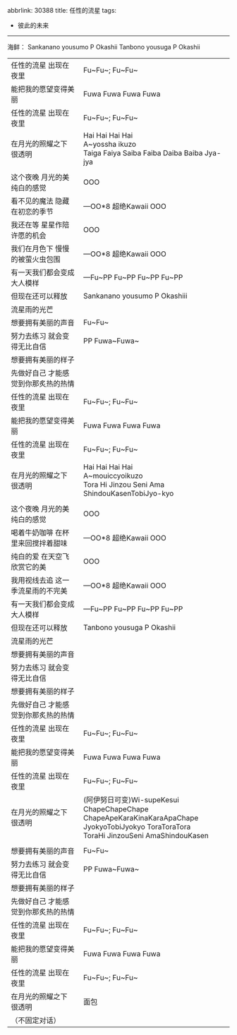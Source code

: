 abbrlink: 30388
title: 任性的流星
tags:
  - 彼此的未来
---
海鲜：
Sankanano yousumo P Okashii
Tanbono yousuga P Okashii

|      |      |
|--|--|
|任性的流星 出现在夜里|Fu~Fu~; Fu~Fu~|
|能把我的愿望变得美丽|Fuwa Fuwa Fuwa Fuwa|
|任性的流星 出现在夜里|Fu~Fu~; Fu~Fu~|
|在月光的照耀之下 很透明|Hai Hai Hai Hai<br>A~yossha ikuzo<br>Taiga Faiya Saiba Faiba Daiba Baiba Jya-jya|
|      |      |
|这个夜晚 月光的美 纯白的感觉|OOO|
|看不见的魔法 隐藏在初恋的季节|—OO*8 超绝Kawaii OOO|
|我还在等 星星作陪 许愿的机会|OOO|
|我们在月色下 慢慢的被萤火虫包围|—OO*8 超绝Kawaii OOO|
|有一天我们都会变成大人模样|—Fu~PP Fu~PP Fu~PP Fu~PP|
|但现在还可以释放|Sankanano yousumo P Okashiii|
|流星雨的光芒|      |
|想要拥有美丽的声音|Fu~Fu~|
|努力去练习 就会变得无比自信|PP Fuwa~Fuwa~|
|想要拥有美丽的样子|      |
|先做好自己 才能感觉到你那炙热的热情|      |
|任性的流星 出现在夜里|Fu~Fu~; Fu~Fu~|
|能把我的愿望变得美丽|Fuwa Fuwa Fuwa Fuwa|
|任性的流星 出现在夜里|Fu~Fu~; Fu~Fu~|
|在月光的照耀之下 很透明|Hai Hai Hai Hai<br>A~mouiccyoikuzo<br>Tora Hi Jinzou Seni Ama ShindouKasenTobiJyo-kyo|
|      |      |
|这个夜晚 月光的美 纯白的感觉|OOO|
|喝着牛奶咖啡 在杯里来回搅拌着甜味|—OO*8 超绝Kawaii OOO|
|纯白的爱 在天空飞 欣赏它的美|OOO|
|我用视线去追 这一季流星雨的不完美|—OO*8 超绝Kawaii OOO|
|有一天我们都会变成大人模样|—Fu~PP Fu~PP Fu~PP Fu~PP|
|但现在还可以释放|Tanbono yousuga P Okashii|
|流星雨的光芒|      |
|想要拥有美丽的声音|      |
|努力去练习 就会变得无比自信|      |
|想要拥有美丽的样子|      |
|先做好自己 才能感觉到你那炙热的热情|      |
|任性的流星 出现在夜里|Fu~Fu~; Fu~Fu~|
|能把我的愿望变得美丽|Fuwa Fuwa Fuwa Fuwa|
|任性的流星 出现在夜里|Fu~Fu~; Fu~Fu~|
|在月光的照耀之下 很透明| (阿伊努日可变)Wi-supeKesui ChapeChapeChape<br>ChapeApeKaraKinaKaraApaChape<br>JyokyoTobiJyokyo ToraToraTora<br>ToraHi JinzouSeni AmaShindouKasen|
|      |      |
|想要拥有美丽的声音|Fu~Fu~|
|努力去练习 就会变得无比自信|PP Fuwa~Fuwa~|
|想要拥有美丽的样子|      |
|先做好自己 才能感觉到你那炙热的热情|      |
|任性的流星 出现在夜里|Fu~Fu~; Fu~Fu~|
|能把我的愿望变得美丽|Fuwa Fuwa Fuwa Fuwa|
|任性的流星 出现在夜里|Fu~Fu~; Fu~Fu~|
|在月光的照耀之下 很透明|面包|
|（不固定对话）|      |